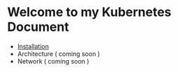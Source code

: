 # Welcome to my Kubernetes Document

 - [Installation](https://github.com/fluke34261/kubernetes-installation-in-ubuntu)
 - Architecture ( coming soon )
 - Network ( coming soon )
